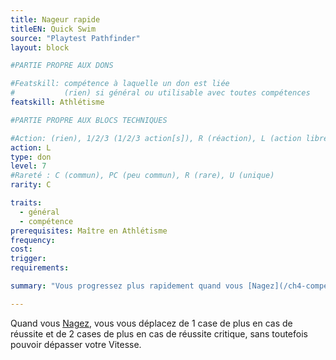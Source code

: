 ```yaml
---
title: Nageur rapide
titleEN: Quick Swim
source: "Playtest Pathfinder"
layout: block

#PARTIE PROPRE AUX DONS

#Featskill: compétence à laquelle un don est liée
#           (rien) si général ou utilisable avec toutes compétences
featskill: Athlétisme

#PARTIE PROPRE AUX BLOCS TECHNIQUES

#Action: (rien), 1/2/3 (1/2/3 action[s]), R (réaction), L (action libre)
action: L
type: don
level: 7
#Rareté : C (commun), PC (peu commun), R (rare), U (unique)
rarity: C

traits:
  - général
  - compétence
prerequisites: Maître en Athlétisme
frequency:
cost:
trigger:
requirements:

summary: "Vous progressez plus rapidement quand vous [Nagez](/ch4-compétences/athlétisme.html#nager)."

---
```


Quand vous [Nagez](/ch4-compétences/athlétisme.html#nager), vous vous déplacez de 1 case de plus en cas de réussite et de 2 cases de plus en cas de réussite critique, sans toutefois pouvoir dépasser votre Vitesse.